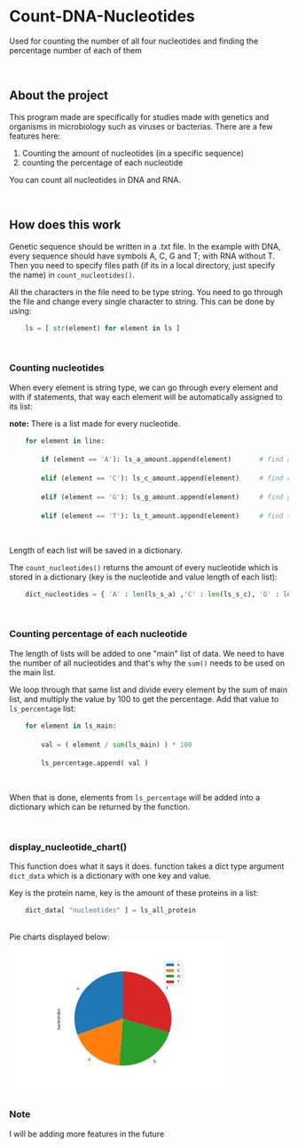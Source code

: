 # Count-DNA-Nucleotides
Used for counting the number of all four nucleotides and finding the percentage number of each of them



<br>

## About the project

This program made are specifically for studies made with genetics and organisms in microbiology such 
as viruses or bacterias. There are a few features here:

1. Counting the amount of nucleotides (in a specific sequence)
2. counting the percentage of each nucleotide


You can count all nucleotides in DNA and RNA.




<br>

## How does this work

Genetic sequence should be written in a .txt file. In the example with DNA, every sequence should have
symbols A, C, G and T; with RNA without T. Then you need to specify files path (if its in a local 
directory, just specify the name) in `count_nucleotides()`. 

All the characters in the file need to be type string. You need to go through the file and change every
single character to string. This can be done by using:
```python
    ls = [ str(element) for element in ls ]
```



<br>


### Counting nucleotides

When every element is string type, we can go through every element and with if statements, that way each
element will be automatically assigned to its list:

**note:** There is a list made for every nucleotide.

```python
    for element in line:

        if (element == 'A'): ls_a_amount.append(element)       # find adenine

        elif (element == 'C'): ls_c_amount.append(element)     # find cytosine

        elif (element == 'G'): ls_g_amount.append(element)     # find guanine

        elif (element == 'T'): ls_t_amount.append(element)     # find thymine
```


<br>

Length of each list will be saved in a dictionary.

The `count_nucleotides()` returns the amount of every nucleotide which is stored in a dictionary (key
is the nucleotide and value length of each list):

```python
    dict_nucleotides = { 'A' : len(ls_s_a) ,'C' : len(ls_s_c), 'G' : len(ls_s_g), 'T' : len(ls_s_t) }
```



<br>

### Counting percentage of each nucleotide

The length of lists will be added to one "main" list of data. We need to have the number of all nucleotides
and that's why the `sum()` needs to be used on the main list. 

We loop through that same list and divide every element by the sum of main list, and multiply the value by 100
to get the percentage. Add that value to `ls_percentage` list:

```python
    for element in ls_main:
        
        val = ( element / sum(ls_main) ) * 100

        ls_percentage.append( val )
```

<br>


When that is done, elements from `ls_percentage` will be added into a dictionary which can be returned by the
function.



<br>

### display_nucleotide_chart()

This function does what it says it does. function takes a dict type argument `dict_data` which is a dictionary with
one key and value. 

Key is the protein name, key is the amount of these proteins in a list:

```python
    dict_data[ "nucleotides" ] = ls_all_protein
```

<br>
Pie charts displayed below:

<img src="screenshots/00_nucleotide_data_figure.png" width="400px" height="275">

<br>

### Note
I will be adding more features in the future